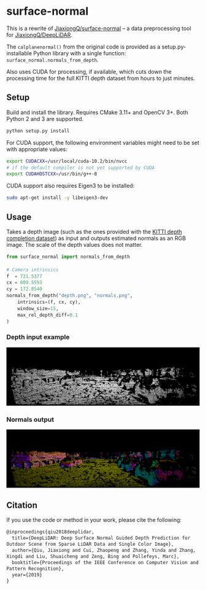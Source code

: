 # surface-normal
This is a rewrite of [JiaxiongQ/surface-normal](https://github.com/JiaxiongQ/surface-normal) –
a data preprocessing tool for [JiaxiongQ/DeepLiDAR](https://github.com/JiaxiongQ/DeepLiDAR).

The `calplanenormal()` from the original code is provided as a setup.py-installable Python
library with a single function: `surface_normal.normals_from_depth`.

Also uses CUDA for processing, if available, which cuts down the processing time for the full KITTI depth dataset from hours to just minutes.

## Setup

Build and install the library. Requires CMake 3.11+ and OpenCV 3+. Both Python 2 and 3 are supported. 
```bash
python setup.py install
```

For CUDA support, the following environment variables might need to be set with appropriate values:

```bash
export CUDACXX=/usr/local/cuda-10.2/bin/nvcc
# if the default compiler is not yet supported by CUDA
export CUDAHOSTCXX=/usr/bin/g++-8
```

CUDA support also requires Eigen3 to be installed:

```bash
sudo apt-get install -y libeigen3-dev
```

## Usage

Takes a depth image (such as the ones provided with the [KITTI depth completion dataset](http://www.cvlibs.net/datasets/kitti/eval_depth.php?benchmark=depth_completion))
as input and outputs estimated normals as an RGB image.
The scale of the depth values does not matter.

```python
from surface_normal import normals_from_depth

# Camera intrinsics
f  = 721.5377
cx = 609.5593
cy = 172.8540
normals_from_depth("depth.png", "normals.png",
    intrinsics=(f, cx, cy),
    window_size=15,
    max_rel_depth_diff=0.1
)
```

### Depth input example 

![depth](depth.png)

### Normals output
![normals](normals.png)

## Citation
If you use the code or method in your work, please cite the following:  
```
@inproceedings{qiu2018deeplidar,
  title={DeepLiDAR: Deep Surface Normal Guided Depth Prediction for Outdoor Scene from Sparse LiDAR Data and Single Color Image},
  author={Qiu, Jiaxiong and Cui, Zhaopeng and Zhang, Yinda and Zhang, Xingdi and Liu, Shuaicheng and Zeng, Bing and Pollefeys, Marc},
  booktitle={Proceedings of the IEEE Conference on Computer Vision and Pattern Recognition},
  year={2019}
}
```
